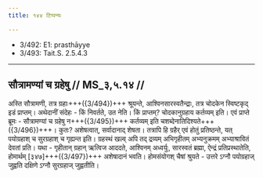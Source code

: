 ```yaml
---
title: १४४ टिप्पन्यः

---
```

- 3/492: E1: prasthāyye
- 3/493: Tait.S. 2.5.4.3

____________________________________________


## सौत्रामण्यां च ग्रहेषु // MS_३,५.१४ //

अस्ति सौत्रामणी, तत्र ग्रहाः+++({3/494})+++ श्रूयन्ते, आश्विनसारस्वतैन्द्राः, तत्र चोदकेन स्विष्टकृद् इडं प्राप्तम्। अथेदानीं संदेहः - किं निवर्तते, उत नेति। किं प्राप्तम्? चोदकानुग्रहाय कर्तव्यम् इति। एवं प्राप्ते ब्रूमः - सौत्रामण्यां च ग्रहेषु न+++({3/495})+++ कर्तव्यम् इति चशब्देनातिदिश्यते+++({3/496})+++। कुतः? अशेषत्वात्, सर्वादानाद् शेषता। तत्रापि हि ग्रहैर् एवं होतुं प्रतिष्ठन्ते, यत् पयोग्रहाश् च सुरग्रहाश् च गृह्यन्त इति। ग्रहस्थं खल्व् अपि तद् द्रव्यम् अभिगृहीतम् अभ्यनुक्रमम् अभ्याश्रावितं देवतां प्रति। यथा - गृहीतान् ग्रहान् ऋत्विज आददते, आश्विनम् अध्वर्युः, सारस्वतं ब्रह्मा, ऐन्द्रं प्रतिप्रस्थातेति, होमार्थम् [३४७]+++({3/497})+++ अशेषादानं भवति। होमसंयोगश् चैषां श्रुयते - उत्तरे ऽग्नौ पयोग्रहाज् जुह्वति दक्षिणे ऽग्नौ सुरग्रहाज् जुह्वतीति।
